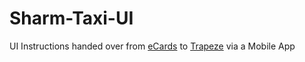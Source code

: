 # Sharm-Taxi-UI

UI Instructions handed over from [eCards](www.ecards.com.eg) to [Trapeze](https://www.trapezegroup.com/) via a Mobile App
